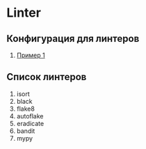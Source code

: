 # Linter

## Конфигурация для линтеров
1. [Пример 1](https://alimbekov.com/en/simple-steps-to-make-your-python-code-better/)

## Список линтеров
1. isort
2. black
3. flake8
4. autoflake
5. eradicate
6. bandit
7. mypy

